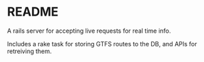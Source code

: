 # README

A rails server for accepting live requests for real time info.

Includes a rake task for storing GTFS routes to the DB, and APIs for retreiving them.
